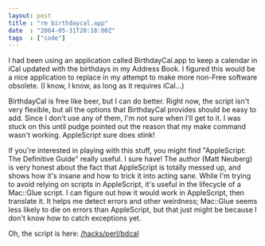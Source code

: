 ```yaml
---
layout: post
title : "rm birthdaycal.app"
date  : "2004-05-31T20:18:00Z"
tags  : ["code"]
---
```

I had been using an application called BirthdayCal.app to keep a calendar in iCal updated with the birthdays in my Address Book.  I figured this would be a nice application to replace in my attempt to make more non-Free software obsolete.  (I know, I know, as long as it requires iCal...)

BirthdayCal is free like beer, but I can do better.  Right now, the script isn't very flexible, but all the options that BirthdayCal provides should be easy to add.  Since I don't use any of them, I'm not sure when I'll get to it. I was stuck on this until pudge pointed out the reason that my make command wasn't working.  AppleScript sure does stink!

If you're interested in playing with this stuff, you might find "AppleScript: The Definitive Guide" really useful.  I sure have!  The author (Matt Neuberg) is very honest about the fact that AppleScript is totally messed up, and shows how it's insane and how to trick it into acting sane.  While I'm trying to avoid relying on scripts in AppleScript, it's useful in the lifecycle of a Mac::Glue script.  I can figure out how it would work in AppleScript, then translate it.  It helps me detect errors and other weirdness; Mac::Glue seems less likely to die on errors than AppleScript, but that just might be because I don't know how to catch exceptions yet.

Oh, the script is here: <a href='/hacks/perl/bdcal'>/hacks/perl/bdcal</a>

